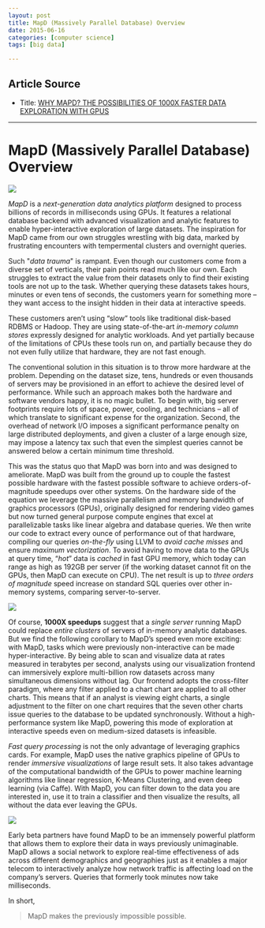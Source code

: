 ```yaml
---
layout: post
title: MapD (Massively Parallel Database) Overview
date: 2015-06-16
categories: [computer science]
tags: [big data]

---
```


## Article Source
* Title: [WHY MAPD? THE POSSIBILITIES OF 1000X FASTER DATA EXPLORATION WITH GPUS](http://www.mapd.com/blog/2015/06/04/mapd/)

---

# MapD (Massively Parallel Database) Overview

![](http://sungsoo.github.com/images/mapd-visualization.png)

*MapD* is a *next-generation data analytics platform* designed to process billions of records in milliseconds using GPUs. It features a relational database backend with advanced visualization and analytic features to enable hyper-interactive exploration of large datasets. The inspiration for MapD came from our own struggles wrestling with big data, marked by frustrating encounters with tempermental clusters and overnight queries.

Such "*data trauma*" is rampant. Even though our customers come from a diverse set of verticals, their pain points read much like our own. Each struggles to extract the value from their datasets only to find their existing tools are not up to the task. Whether querying these datasets takes hours, minutes or even tens of seconds, the customers yearn for something more – they want access to the insight hidden in their data at interactive speeds.

These customers aren’t using “slow” tools like traditional disk-based RDBMS or Hadoop. They are using state-of-the-art *in-memory column stores* expressly designed for analytic workloads. And yet partially because of the limitations of CPUs these tools run on, and partially because they do not even fully utilize that hardware, they are not fast enough.

The conventional solution in this situation is to throw more hardware at the problem. Depending on the dataset size, tens, hundreds or even thousands of servers may be provisioned in an effort to achieve the desired level of performance. While such an approach makes both the hardware and software vendors happy, it is no magic bullet. To begin with, big server footprints require lots of space, power, cooling, and technicians – all of which translate to significant expense for the organization. Second, the overhead of network I/O imposes a significant performance penalty on large distributed deployments, and given a cluster of a large enough size, may impose a latency tax such that even the simplest queries cannot be answered below a certain minimum time threshold.

This was the status quo that MapD was born into and was designed to ameliorate. MapD was built from the ground up to couple the fastest possible hardware with the fastest possible software to achieve orders-of-magnitude speedups over other systems. On the hardware side of the equation we leverage the massive parallelism and memory bandwidth of graphics processors (GPUs), originally designed for rendering video games but now turned general purpose compute engines that excel at parallelizable tasks like linear algebra and database queries. We then write our code to extract every ounce of performance out of that hardware, compiling our queries *on-the-fly* using LLVM to *avoid cache misses* and ensure *maximum vectorization*. To avoid having to move data to the GPUs at query time, “*hot*” data is *cached* in fast GPU memory, which today can range as high as 192GB per server (if the working dataset cannot fit on the GPUs, then MapD can execute on CPU). The net result is up to *three orders of magnitude* speed increase on standard SQL queries over other in-memory systems, comparing server-to-server.

![](http://sungsoo.github.com/images/mapd-graph.png)

Of course, **1000X speedups** suggest that a *single server* running MapD could replace *entire clusters* of servers of in-memory analytic databases. But we find the following corollary to MapD’s speed even more exciting: with MapD, tasks which were previously non-interactive can be made hyper-interactive. By being able to scan and visualize data at rates measured in terabytes per second, analysts using our visualization frontend can immersively explore multi-billion row datasets across many simultaneous dimensions without lag. Our frontend adopts the cross-filter paradigm, where any filter applied to a chart chart are applied to all other charts. This means that if an analyst is viewing eight charts, a single adjustment to the filter on one chart requires that the seven other charts issue queries to the database to be updated synchronously. Without a high-performance system like MapD, powering this mode of exploration at interactive speeds even on medium-sized datasets is infeasible.

*Fast query processing* is not the only advantage of leveraging graphics cards. For example, MapD uses the native graphics pipeline of GPUs to render *immersive visualizations* of large result sets. It also takes advantage of the computational bandwidth of the GPUs to power machine learning algorithms like linear regression, K-Means Clustering, and even deep learning (via Caffe). With MapD, you can filter down to the data you are interested in, use it to train a classifier and then visualize the results, all without the data ever leaving the GPUs.

![](http://sungsoo.github.com/images/mapd-concept.png)

Early beta partners have found MapD to be an immensely powerful platform that allows them to explore their data in ways previously unimaginable. MapD allows a social network to explore real-time effectiveness of ads across different demographics and geographies just as it enables a major telecom to interactively analyze how network traffic is affecting load on the company’s servers. Queries that formerly took minutes now take milliseconds. 

In short, 
> MapD makes the previously impossible possible.